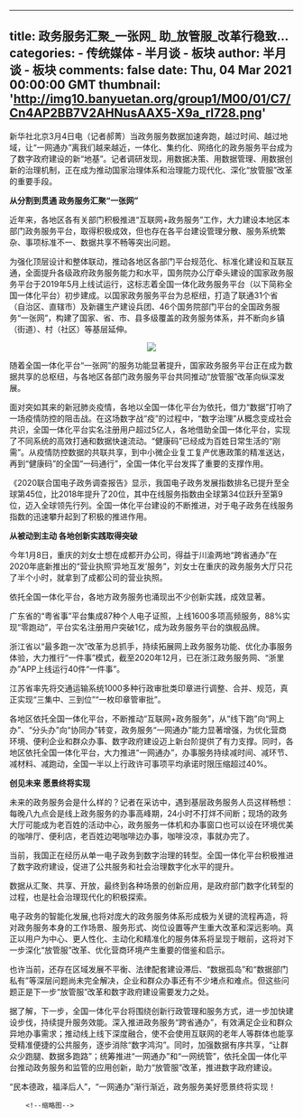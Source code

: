 
---
title: 政务服务汇聚_一张网_ 助_放管服_改革行稳致...
categories: 
    - 传统媒体
    - 半月谈 - 板块
author: 半月谈 - 板块
comments: false
date: Thu, 04 Mar 2021 00:00:00 GMT
thumbnail: 'http://img10.banyuetan.org/group1/M00/01/C7/Cn4AP2BB7V2AHNusAAX5-X9a_rI728.png'
---

<div>   
<p>新华社北京3月4日电（记者郝菁）当政务服务数据加速奔跑，越过时间、越过地域，让“一网通办”离我们越来越近，一体化、集约化、网络化的政务服务平台成为了数字政府建设的新“地基”。记者调研发现，用数据决策、用数据管理、用数据创新的治理机制，正在成为推动国家治理体系和治理能力现代化、深化“放管服”改革的重要手段。</p>
  <p><strong>从分割到贯通 政务服务汇聚“一张网”</strong></p>
  <p>近年来，各地区各有关部门积极推进“互联网+政务服务”工作，大力建设本地区本部门政务服务平台，取得积极成效，但也存在各平台建设管理分散、服务系统繁杂、事项标准不一、数据共享不畅等突出问题。</p>
  <p>为强化顶层设计和整体联动，推动各地区各部门平台规范化、标准化建设和互联互通，全面提升各级政府政务服务能力和水平，国务院办公厅牵头建设的国家政务服务平台于2019年5月上线试运行，这标志着全国一体化政务服务平台（以下简称全国一体化平台）初步建成。以国家政务服务平台为总枢纽，打造了联通31个省（自治区、直辖市）及新疆生产建设兵团、46个国务院部门平台的全国政务服务“一张网”，构建了国家、省、市、县多级覆盖的政务服务体系，并不断向乡镇（街道）、村（社区）等基层延伸。</p>
  <p class="p_image" style="text-align: center;"><img data-src="https://img-xhpfm.zhongguowangshi.com/News/202103/XxjccbC007002_20210304_CBMFN0A001.png?x-oss-process=image/resize,w_1000/auto-orient,1/quality,Q_80" lazy="loaded" src="http://img10.banyuetan.org/group1/M00/01/C7/Cn4AP2BB7V2AHNusAAX5-X9a_rI728.png" referrerpolicy="no-referrer"></p>
  <p>随着全国一体化平台“一张网”的服务功能显著提升，国家政务服务平台正在成为数据共享的总枢纽，与各地区各部门政务服务平台共同推动“放管服”改革向纵深发展。</p>
  <p>面对突如其来的新冠肺炎疫情，各地以全国一体化平台为依托，借力“数据”打响了一场疫情防控的阻击战。在这场数字战“疫”的过程中，“数字治理”从概念变成社会共识，全国一体化平台实名注册用户超过5亿人，各地借助全国一体化平台，实现了不同系统的高效打通和数据快速流动。“健康码”已经成为百姓日常生活的“刚需”。从疫情防控数据的共联共享，到中小微企业复工复产优惠政策的精准送达，再到“健康码”的全国“一码通行”，全国一体化平台发挥了重要的支撑作用。</p>
  <p>《2020联合国电子政务调查报告》显示，我国电子政务发展指数排名已提升至全球第45位，比2018年提升了20位，其中在线服务指数由全球第34位跃升至第9位，迈入全球领先行列。全国一体化平台建设的不断推进，对于电子政务在线服务指数的迅速攀升起到了积极的推进作用。</p>
  <p><strong>从被动到主动 各地创新实践取得突破</strong></p>
  <p>今年1月8日，重庆的刘女士想在成都开办公司，得益于川渝两地“跨省通办”在2020年底新推出的“营业执照‘异地互发’服务”，刘女士在重庆的政务服务大厅只花了半个小时，就拿到了成都公司的营业执照。</p>
  <p>依托全国一体化平台，各地方政务服务也涌现出不少创新实践，成效显著。</p>
  <p>广东省的“粤省事”平台集成87种个人电子证照，上线1600多项高频服务，88%实现“零跑动”，平台实名注册用户突破1亿，成为政务服务平台的旗舰品牌。</p>
  <p>浙江省以“最多跑一次”改革为总抓手，持续拓展网上政务服务功能、优化办事服务体验，大力推行“一件事”模式，截至2020年12月，已在浙江政务服务网、“浙里办”APP上线运行40件“一件事”。</p>
  <p>江苏省率先将交通运输系统1000多种行政审批类印章进行调整、合并、规范，真正实现“三集中、三到位”“一枚印章管审批”。</p>
  <p>各地区依托全国一体化平台，不断推动“互联网+政务服务”，从“线下跑”向“网上办”、“分头办”向“协同办”转变，政务服务“一网通办”能力显著增强，为优化营商环境、便利企业和群众办事、数字政府建设迈上新台阶提供了有力支撑。同时，各地区依托全国一体化平台，大力推进“一网通办”，办事服务持续减时间、减环节、减材料、减跑动，全国一半以上行政许可事项平均承诺时限压缩超过40%。</p>
  <p><strong>创见未来 愿景终将实现</strong></p>
  <p>未来的政务服务会是什么样的？记者在采访中，遇到基层政务服务人员这样畅想：每晚八九点会是线上政务服务的办事高峰期，24小时不打烊不间断；现场的政务大厅可能成为老百姓的活动中心，政务服务一体机和办事窗口也可以设在环境优美的咖啡厅、便利店，老百姓边喝咖啡边办事，咖啡没凉，事就办完了。</p>
  <p>当前，我国正在经历从单一电子政务到数字治理的转型。全国一体化平台积极推进了数字政府建设，促进了公共服务和社会治理数字化水平的提升。</p>
  <p>数据从汇聚、共享、开放，最终到各种场景的创新应用，是政府部门数字化转型的过程，也是社会治理现代化的积极探索。</p>
  <p>电子政务的智能化发展,也将对庞大的政务服务体系形成极为关键的流程再造，将对政务服务本身的工作场景、服务形式、岗位设置等产生重大改革和深远影响。真正以用户为中心、更人性化、主动化和精准化的服务体系将呈现于眼前，这将对下一步深化“放管服”改革、优化营商环境产生重要的借鉴和启示。</p>
  <p>也许当前，还存在区域发展不平衡、法律配套建设滞后、“数据孤岛”和“数据部门私有”等深层问题尚未完全解决，企业和群众办事还有不少堵点和难点。但这些问题正是下一步“放管服”改革和数字政府建设需要发力之处。</p>
  <p>据了解，下一步，全国一体化平台将围绕创新行政管理和服务方式，进一步加快建设步伐，持续提升服务效能。深入推进政务服务“跨省通办”，有效满足企业和群众异地办事需求；推动线上线下深度融合，使不会使用互联网的老年人等群体也能享受精准便捷的公共服务，逐步消除“数字鸿沟”。同时，加强数据有序共享，“让群众少跑腿、数据多跑路”；统筹推进“一网通办”和“一网统管”，依托全国一体化平台推动政务服务和监管的应用创新，助力“放管服”改革，推进数字政府建设。</p>
  <p>“民本德政，福泽后人”，“一网通办”渐行渐近，政务服务美好愿景终将实现！</p>
  <p></p>
 
        <!--缩略图-->
              
</div>
            
